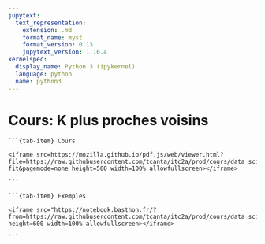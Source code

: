 ```yaml
---
jupytext:
  text_representation:
    extension: .md
    format_name: myst
    format_version: 0.13
    jupytext_version: 1.16.4
kernelspec:
  display_name: Python 3 (ipykernel)
  language: python
  name: python3
---
```


# Cours: K plus proches voisins

````{tab-set}
```{tab-item} Cours

<iframe src=https://mozilla.github.io/pdf.js/web/viewer.html?file=https://raw.githubusercontent.com/tcanta/itc2a/prod/cours/data_science/knn.pdf#zoom=page-fit&pagemode=none height=500 width=100% allowfullscreen></iframe>

```

```{tab-item} Exemples

<iframe src="https://notebook.basthon.fr/?from=https://raw.githubusercontent.com/tcanta/itc2a/prod/cours/data_science/exemples_knn.ipynb" height=600 width=100% allowfullscreen></iframe>

```
````
